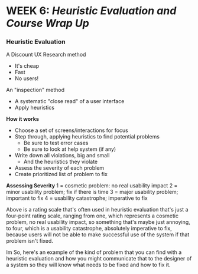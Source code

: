 # WEEK 6: _Heuristic Evaluation and Course Wrap Up_

### Heuristic Evaluation

A Discount UX Research method 
- It's cheap
- Fast 
- No users! 

An "inspection" method
- A systematic "close read" of a user interface
- Apply heuristics 

**How it works**
- Choose a set of screens/interactions for focus 
- Step through, applying heuristics to find potential problems 
    - Be sure to test error cases
    - Be sure to look at help system (if any)
- Write down all violations, big and small 
    - And the heuristics they violate 
- Assess the severity of each problem
- Create prioritized list of problem to fix

**Assessing Severity** 
1 = cosmetic problem: no real usability impact 
2 = minor usability problem; fix if there is time 
3 = major usability problem; important to  fix 
4 = usability catastrophe; imperative to fix

Above is a rating scale that's often used in heuristic evaluation that's just a four-point rating scale, ranging from one, which represents a cosmetic problem, no real usability impact, so something that's maybe just annoying, to four, which is a usability catastrophe, absolutely imperative to fix, because users will not be able to make successful use of the system if that problem isn't fixed.


Im
So, here's an example of the kind of problem that you can find with a heuristic evaluation and how you might communicate that to the designer of a system so they will know what needs to be fixed and how to fix it.